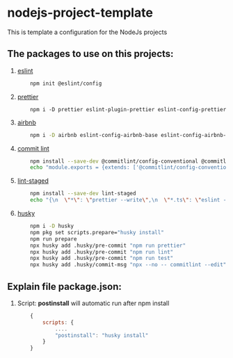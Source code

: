 # nodejs-project-template
This is template a configuration for the NodeJs projects

## The packages to use on this projects:

1. [eslint](https://eslint.org/)
    ```bash
        npm init @eslint/config
    ```
2. [prettier](https://prettier.io/)
    ```
        npm i -D prettier eslint-plugin-prettier eslint-config-prettier
    ```
3. [airbnb](https://www.npmjs.com/package/eslint-config-airbnb-base)
    ```bash
        npm i -D airbnb eslint-config-airbnb-base eslint-config-airbnb-typescript
    ```
4. [commit lint](https://www.npmjs.com/package/@commitlint/config-conventional)
    ```bash
        npm install --save-dev @commitlint/config-conventional @commitlint/cli
        echo "module.exports = {extends: ['@commitlint/config-conventional']};" > commitlint.config.js
    ```
5. [lint-staged](https://github.com/okonet/lint-staged#Configuration)
    ```bash
        npm install --save-dev lint-staged
        echo "{\n  \"*\": \"prettier --write\",\n  \"*.ts\": \"eslint --fix\"\n}" > .lintstagedrc.json
    ```
6. [husky](https://github.com/typicode/husky)
    ```bash
        npm i -D husky
        npm pkg set scripts.prepare="husky install"
        npm run prepare
        npx husky add .husky/pre-commit "npm run prettier"
        npx husky add .husky/pre-commit "npm run lint"
        npx husky add .husky/pre-commit "npm run test"
        npx husky add .husky/commit-msg "npx --no -- commitlint --edit"
    ```


## Explain file package.json:

1. Script: **postinstall** will automatic run after npm install
    ```javascript
        {
            scripts: {
                ....
                "postinstall": "husky install"
            }
        }
    ```


